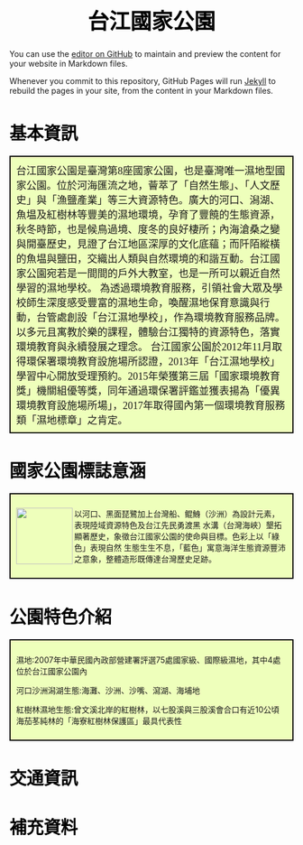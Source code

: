 <style>
  .smaller-image {
    width: 300px;
  }
  .bigger-image{
    width: 400px;
  }
  .smallest-image{
    width: 50px;
  }
  .image-position{
    width: 10px:
  }
$(function(){
	$(window).scroll(function(){  
	var scrollt = document.documentElement.scrollTop + document.body.scrollTop; 
	if( scrollt >200 ){   
		$("#gotop").fadeIn(400);     
	}else{      
		$("#gotop").stop().fadeOut(400); 
	}
});
$("#gotop").click(function(){ 
		$("html,body").animate({scrollTop:"0px"},200);
});

</style>

<h1 style="color: black; font-weight: bold;font-size:1cm"><center>台江國家公園</center></h1>

You can use the [editor on GitHub](https://github.com/jim99224/-/edit/master/index.md) to maintain and preview the content for your website in Markdown files.

Whenever you commit to this repository, GitHub Pages will run [Jekyll](https://jekyllrb.com/) to rebuild the pages in your site, from the content in your Markdown files.

<h1 style="color: black; font-weight: bold;font-size:0.8cm">基本資訊</h1>
<div style="background-color:#EEFFBB;border:2px black solid;padding:10px;font-size:18px;font-family:標楷體">
台江國家公園是臺灣第8座國家公園，也是臺灣唯一濕地型國家公園。位於河海匯流之地，薈萃了「自然生態」、「人文歷史」與「漁鹽產業」等三大資源特色。廣大的河口、潟湖、魚塭及紅樹林等豐美的濕地環境，孕育了豐饒的生態資源，秋冬時節，也是候鳥過境、度冬的良好棲所；內海滄桑之變與開臺歷史，見證了台江地區深厚的文化底蘊；而阡陌縱橫的魚塭與鹽田，交織出人類與自然環境的和諧互動。台江國家公園宛若是一間間的戶外大教室，也是一所可以親近自然學習的濕地學校。
    為透過環境教育服務，引領社會大眾及學校師生深度感受豐富的濕地生命，喚醒濕地保育意識與行動，台管處創設「台江濕地學校」，作為環境教育服務品牌。以多元且寓教於樂的課程，體驗台江獨特的資源特色，落實環境教育與永續發展之理念。 台江國家公園於2012年11月取得環保署環境教育設施場所認證，2013年「台江濕地學校」學習中心開放受理預約。2015年榮獲第三屆「國家環境教育獎」機關組優等獎，同年通過環保署評鑑並獲表揚為「優異環境教育設施場所場」，2017年取得國內第一個環境教育服務類「濕地標章」之肯定。
</div>


<h1 style="color: black; font-weight: bold;font-size:0.8cm">國家公園標誌意涵</h1>
<div style="background-color:#EEFFBB;border:2px black solid;padding:10px;">

<p><img style="width:100px;height:100px" src="http://np.cpami.gov.tw/filesys/image/01_chinese/04_news/8logo.jpg" align="left">

以河口、黑面琵鷺加上台灣船、鲲鯓（沙洲）為設計元素，表現陸域資源特色及台江先民勇渡黑
水溝（台灣海峽）墾拓顯著歷史，象徵台江國家公園的使命與目標。色彩上以「綠色」表現自然
生態生生不息，「藍色」寓意海洋生態資源豐沛之意象，整體造形既傳達台灣歷史足跡。
</p>

</div>

<h1 style="color: black; font-weight: bold;font-size:0.8cm">公園特色介紹</h1>

<div style="background-color:#EEFFBB;border:2px black solid;padding:10px;">

濕地:2007年中華民國內政部營建署評選75處國家級、國際級濕地，其中4處位於台江國家公園內


河口沙洲潟湖生態:海灘、沙洲、沙嘴、瀉湖、海埔地


紅樹林濕地生態:曾文溪北岸的紅樹林，以七股溪與三股溪會合口有近10公頃海茄苳純林的「海寮紅樹林保護區」最具代表性

</div>

<h1 style="color: black; font-weight: bold;font-size:0.8cm">交通資訊</h1>


<h1 style="color: black; font-weight: bold;font-size:0.8cm">補充資料</h1>
